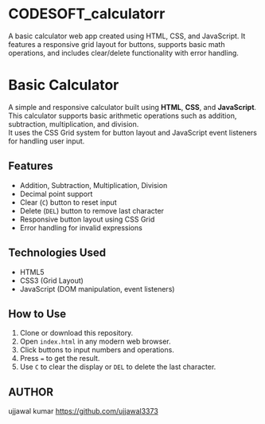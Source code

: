 # CODESOFT_calculatorr
A basic calculator web app created using HTML, CSS, and JavaScript. It features a responsive grid layout for buttons, supports basic math operations, and includes clear/delete functionality with error handling.

# Basic Calculator

A simple and responsive calculator built using **HTML**, **CSS**, and **JavaScript**.  
This calculator supports basic arithmetic operations such as addition, subtraction, multiplication, and division.  
It uses the CSS Grid system for button layout and JavaScript event listeners for handling user input.

## Features
- Addition, Subtraction, Multiplication, Division
- Decimal point support
- Clear (`C`) button to reset input
- Delete (`DEL`) button to remove last character
- Responsive button layout using CSS Grid
- Error handling for invalid expressions

## Technologies Used
- HTML5
- CSS3 (Grid Layout)
- JavaScript (DOM manipulation, event listeners)

## How to Use
1. Clone or download this repository.
2. Open `index.html` in any modern web browser.
3. Click buttons to input numbers and operations.
4. Press `=` to get the result.
5. Use `C` to clear the display or `DEL` to delete the last character.

## AUTHOR
ujjawal kumar
https://github.com/ujjawal3373

